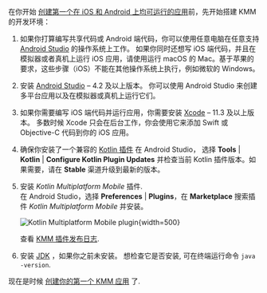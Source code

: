 [//]: # (title: Set up an environment for KMM development)
[//]: # (auxiliary-id: Set_up_an_environment_for_KMM_development)

在你开始 [创建第一个在 iOS 和 Android 上均可运行的应用](create-first-app.md)前，先开始搭建 KMM 的开发环境：

1. 如果你打算编写共享代码或 Android 端代码，你可以使用任意电脑在任意支持 [Android Studio](https://developer.android.com/studio) 的操作系统上工作。
   如果你同时还想写 iOS 端代码，并且在模拟器或者真机上运行 iOS 应用，请使用运行 macOS 的 Mac。基于苹果的要求，这些步骤（iOS）不能在其他操作系统上执行，例如微软的 Windows。

2. 安装 [Android Studio](https://developer.android.com/studio) – 4.2 及以上版本。
   你可以使用 Android Studio 来创建多平台应用以及在模拟器或真机上运行它们。

3. 如果你需要编写 iOS 端代码并运行应用，你需要安装 [Xcode](https://apps.apple.com/us/app/xcode/id497799835)  –  11.3 及以上版本。
   多数时候 Xcode 只会在后台工作，你会使用它来添加 Swift 或 Objective-C 代码到你的 iOS 应用。


4. 确保你安装了一个兼容的 [Kotlin 插件](kmm-plugin-releases.md#release-details)
    在 Android Studio， 选择  **Tools** | **Kotlin** | **Configure Kotlin Plugin Updates** 并检查当前 Kotlin 插件版本。如果需要，请在 **Stable** 渠道升级到最新的版本。
    
5. 安装 *Kotlin Multiplatform Mobile* 插件.  
    在 Android Studio，选择 **Preferences** | **Plugins**，在 **Marketplace** 搜索插件 *Kotlin Multiplatform Mobile* 并安装。
    
    ![Kotlin Multiplatform Mobile plugin](mobile-multiplatform-plugin.png){width=500}
    
    查看 [KMM 插件发布日志](kmm-plugin-releases.md).
    
6. 安装 [JDK](https://www.oracle.com/java/technologies/javase-downloads.html) ，如果你之前未安装。
    想检查它是否安装, 可在终端运行命令 `java -version`.
     
现在是时候 [创建你的第一个 KMM 应用](create-first-app.md) 了.
